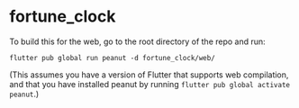 # fortune_clock

To build this for the web, go to the root directory of the repo and run:

    flutter pub global run peanut -d fortune_clock/web/

(This assumes you have a version of Flutter that supports web compilation, and that you have
installed peanut by running `flutter pub global activate peanut`.)
